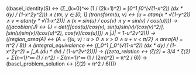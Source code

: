 ((basel_identity(S) ↔ (Σ_{k=0}^∞ (1 / (2k+1)^2) = ∫_0^1 ∫_0^(√(1-x^2)) (dx * dy) / (1-x^2*y^2))) ∧
(∀x, y ∈ [0, 1] (transform(u, v) ↔ (u = atan(x * √(1-y^2)) ∧ v = atan(y * √(1-x^2))) ∧
(x = sin(u) / cos(v) ∧ y = sin(v) / cos(u)))) →
((jacobian(J) ↔ (J = det([[cos(u)/cos(v), sin(u)*sin(v)/(cos(v)^2)], [sin(u)*sin(v)/(cos(u)^2), cos(v)/cos(u)]]) ∧ |J| = 1-u^2*v^2))) →
((region_area(A) ↔ (A = {(u, v) : u > 0 ∧ v > 0 ∧ u + v < π/2} ∧ area(A) = π^2 / 8)) ∧
(integral_equivalence ↔ (∫_0^1 ∫_0^(√(1-x^2)) (dx * dy) / (1-x^2*y^2) = ∫_A (du * dv) / (1-u^2*v^2)))) →
((zeta_relation ↔ (ζ(2) = 3/4 * ζ(2) + Σ_{n=1}^∞ (1 / n^2) - Σ_{m=1}^∞ (1 / (2m)^2) = π^2 / 6)) →
(basel_problem_solution ↔ (ζ(2) = π^2 / 6))))
